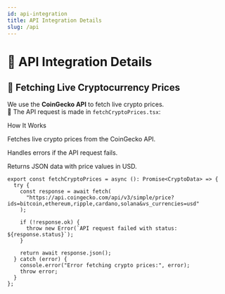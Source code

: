```yaml
---
id: api-integration
title: API Integration Details
slug: /api
---
```


# 🔌 API Integration Details

## 📡 Fetching Live Cryptocurrency Prices

We use the **CoinGecko API** to fetch live crypto prices.  
📌 The API request is made in `fetchCryptoPrices.tsx`:

How It Works

Fetches live crypto prices from the CoinGecko API.

Handles errors if the API request fails.

Returns JSON data with price values in USD.

```tsx
export const fetchCryptoPrices = async (): Promise<CryptoData> => {
  try {
    const response = await fetch(
      "https://api.coingecko.com/api/v3/simple/price?ids=bitcoin,ethereum,ripple,cardano,solana&vs_currencies=usd"
    );

    if (!response.ok) {
      throw new Error(`API request failed with status: ${response.status}`);
    }

    return await response.json();
  } catch (error) {
    console.error("Error fetching crypto prices:", error);
    throw error;
  }
};






